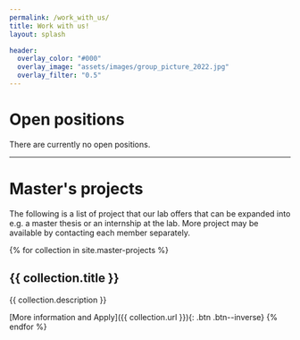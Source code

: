 ```yaml
---
permalink: /work_with_us/
title: Work with us!
layout: splash

header: 
  overlay_color: "#000"
  overlay_image: "assets/images/group_picture_2022.jpg"
  overlay_filter: "0.5"
---
```


# Open positions
There are currently no open positions.

---

# Master's projects
The following is a list of project that our lab offers that can be expanded into e.g. a master thesis or an internship at the lab. More project may be available by contacting each member separately.

{% for collection in site.master-projects %}
  <h2> {{ collection.title }} </h2>
  {{ collection.description }}

  [More information and Apply]({{ collection.url }}){: .btn .btn--inverse}
{% endfor %}


<!-- ## Other projects
Additionally, feel free to contact any of the following members if you're intersted in doing a project in their research area. -->


